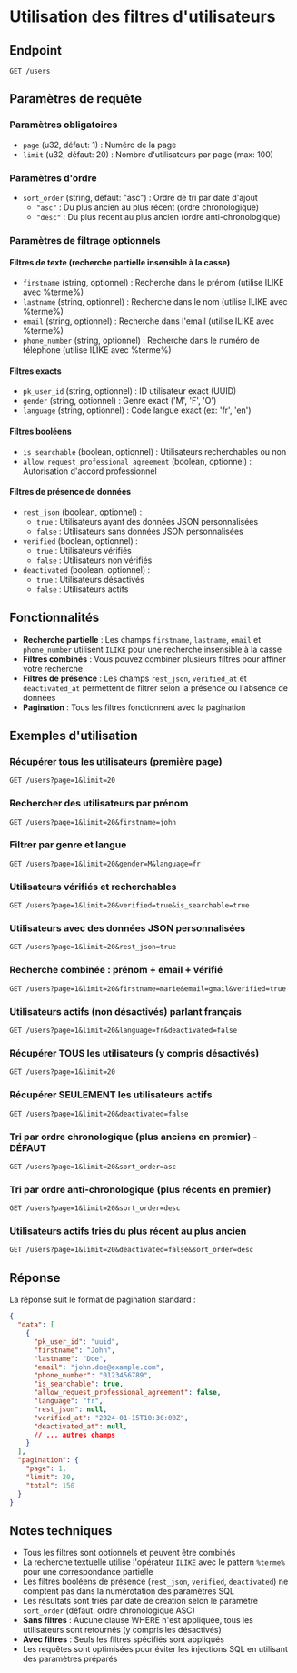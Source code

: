 # Utilisation des filtres d'utilisateurs

## Endpoint

`GET /users`

## Paramètres de requête

### Paramètres obligatoires
- `page` (u32, défaut: 1) : Numéro de la page
- `limit` (u32, défaut: 20) : Nombre d'utilisateurs par page (max: 100)

### Paramètres d'ordre
- `sort_order` (string, défaut: "asc") : Ordre de tri par date d'ajout
  - `"asc"` : Du plus ancien au plus récent (ordre chronologique)
  - `"desc"` : Du plus récent au plus ancien (ordre anti-chronologique)

### Paramètres de filtrage optionnels

#### Filtres de texte (recherche partielle insensible à la casse)
- `firstname` (string, optionnel) : Recherche dans le prénom (utilise ILIKE avec %terme%)
- `lastname` (string, optionnel) : Recherche dans le nom (utilise ILIKE avec %terme%)
- `email` (string, optionnel) : Recherche dans l'email (utilise ILIKE avec %terme%)
- `phone_number` (string, optionnel) : Recherche dans le numéro de téléphone (utilise ILIKE avec %terme%)

#### Filtres exacts
- `pk_user_id` (string, optionnel) : ID utilisateur exact (UUID)
- `gender` (string, optionnel) : Genre exact ('M', 'F', 'O')
- `language` (string, optionnel) : Code langue exact (ex: 'fr', 'en')

#### Filtres booléens
- `is_searchable` (boolean, optionnel) : Utilisateurs recherchables ou non
- `allow_request_professional_agreement` (boolean, optionnel) : Autorisation d'accord professionnel

#### Filtres de présence de données
- `rest_json` (boolean, optionnel) : 
  - `true` : Utilisateurs ayant des données JSON personnalisées
  - `false` : Utilisateurs sans données JSON personnalisées
- `verified` (boolean, optionnel) :
  - `true` : Utilisateurs vérifiés
  - `false` : Utilisateurs non vérifiés
- `deactivated` (boolean, optionnel) :
  - `true` : Utilisateurs désactivés
  - `false` : Utilisateurs actifs

## Fonctionnalités

- **Recherche partielle** : Les champs `firstname`, `lastname`, `email` et `phone_number` utilisent `ILIKE` pour une recherche insensible à la casse
- **Filtres combinés** : Vous pouvez combiner plusieurs filtres pour affiner votre recherche
- **Filtres de présence** : Les champs `rest_json`, `verified_at` et `deactivated_at` permettent de filtrer selon la présence ou l'absence de données
- **Pagination** : Tous les filtres fonctionnent avec la pagination

## Exemples d'utilisation

### Récupérer tous les utilisateurs (première page)
```
GET /users?page=1&limit=20
```

### Rechercher des utilisateurs par prénom
```
GET /users?page=1&limit=20&firstname=john
```

### Filtrer par genre et langue
```
GET /users?page=1&limit=20&gender=M&language=fr
```

### Utilisateurs vérifiés et recherchables
```
GET /users?page=1&limit=20&verified=true&is_searchable=true
```

### Utilisateurs avec des données JSON personnalisées
```
GET /users?page=1&limit=20&rest_json=true
```

### Recherche combinée : prénom + email + vérifié
```
GET /users?page=1&limit=20&firstname=marie&email=gmail&verified=true
```

### Utilisateurs actifs (non désactivés) parlant français
```
GET /users?page=1&limit=20&language=fr&deactivated=false
```

### Récupérer TOUS les utilisateurs (y compris désactivés)
```
GET /users?page=1&limit=20
```

### Récupérer SEULEMENT les utilisateurs actifs
```
GET /users?page=1&limit=20&deactivated=false
```

### Tri par ordre chronologique (plus anciens en premier) - DÉFAUT
```
GET /users?page=1&limit=20&sort_order=asc
```

### Tri par ordre anti-chronologique (plus récents en premier)
```
GET /users?page=1&limit=20&sort_order=desc
```

### Utilisateurs actifs triés du plus récent au plus ancien
```
GET /users?page=1&limit=20&deactivated=false&sort_order=desc
```

## Réponse

La réponse suit le format de pagination standard :

```json
{
  "data": [
    {
      "pk_user_id": "uuid",
      "firstname": "John",
      "lastname": "Doe",
      "email": "john.doe@example.com",
      "phone_number": "0123456789",
      "is_searchable": true,
      "allow_request_professional_agreement": false,
      "language": "fr",
      "rest_json": null,
      "verified_at": "2024-01-15T10:30:00Z",
      "deactivated_at": null,
      // ... autres champs
    }
  ],
  "pagination": {
    "page": 1,
    "limit": 20,
    "total": 150
  }
}
```

## Notes techniques

- Tous les filtres sont optionnels et peuvent être combinés
- La recherche textuelle utilise l'opérateur `ILIKE` avec le pattern `%terme%` pour une correspondance partielle
- Les filtres booléens de présence (`rest_json`, `verified`, `deactivated`) ne comptent pas dans la numérotation des paramètres SQL
- Les résultats sont triés par date de création selon le paramètre `sort_order` (défaut: ordre chronologique ASC)
- **Sans filtres** : Aucune clause WHERE n'est appliquée, tous les utilisateurs sont retournés (y compris les désactivés)
- **Avec filtres** : Seuls les filtres spécifiés sont appliqués
- Les requêtes sont optimisées pour éviter les injections SQL en utilisant des paramètres préparés

